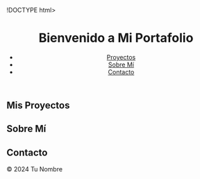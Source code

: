 !DOCTYPE html>
<html lang="en">
<head>
    <meta charset="UTF-8">
    <meta name="viewport" content="width=device-width, initial-scale=1.0">
    <title>Mi Portafolio</title>
    <link rel="stylesheet" href="styles.css">
</head>
<body>
    <header>
        <h1>Bienvenido a Mi Portafolio</h1>
        <nav>
            <ul>
                <li><a href="#projects">Proyectos</a></li>
                <li><a href="#about">Sobre Mí</a></li>
                <li><a href="#contact">Contacto</a></li>
            </ul>
        </nav>
    </header>
    <section id="projects">
        <h2>Mis Proyectos</h2>
        <!-- Aquí puedes agregar detalles sobre tus proyectos -->
    </section>
    <section id="about">
        <h2>Sobre Mí</h2>
        <!-- Agrega una breve biografía o tu experiencia -->
    </section>
    <section id="contact">
        <h2>Contacto</h2>
        <!-- Incluye tus datos de contacto o un formulario -->
    </section>
    <footer>
        <p>&copy; 2024 Tu Nombre</p>
    </footer>
    <script src="scripts.js"></script>
</body>
</html>
